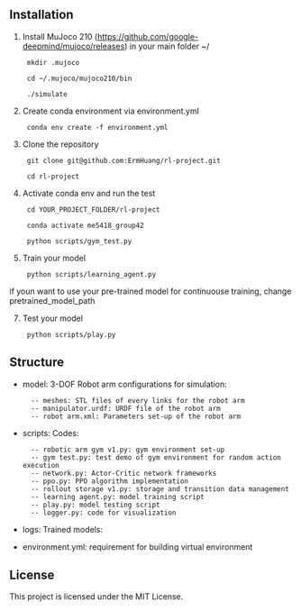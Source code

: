 ## Installation
1. Install MuJoco 210
        (https://github.com/google-deepmind/mujoco/releases)
   in your main folder ~/
   
        mkdir .mujoco
   
        cd ~/.mujoco/mujoco210/bin
   
        ./simulate

2. Create conda environment via environment.yml

        conda env create -f environment.yml
   
   
3. Clone the repository
  
        git clone git@github.com:ErmHuang/rl-project.git
   
        cd rl-project

   
5. Activate conda env and run the test
    
        cd YOUR_PROJECT_FOLDER/rl-project

        conda activate me5418_group42

        python scripts/gym_test.py

6. Train your model

        python scripts/learning_agent.py

if youn want to use your pre-trained model for continuouse training, change pretrained_model_path

7. Test your model

        python scripts/play.py
       

## Structure

- model: 3-DOF Robot arm configurations for simulation:

        -- meshes: STL files of every links for the robot arm
        -- manipulator.urdf: URDF file of the robot arm
        -- robot arm.xml: Parameters set-up of the robot arm

- scripts: Codes:
 
        -- robotic arm gym v1.py: gym environment set-up
        -- gym test.py: test demo of gym environment for random action execution
        -- network.py: Actor-Critic network frameworks
        -- ppo.py: PPO algorithm implementation
        -- rollout storage v1.py: storage and transition data management
        -- learning agent.py: model training script
        -- play.py: model testing script
        -- logger.py: code for visualization

- logs: Trained models:

- environment.yml: requirement for building virtual environment

## License
This project is licensed under the MIT License.




